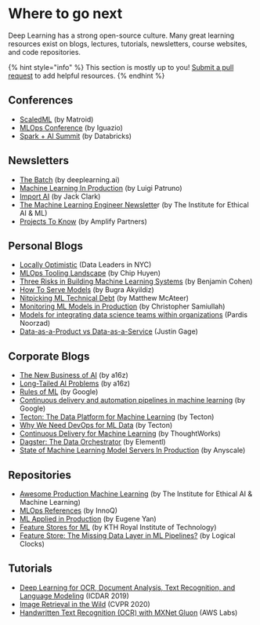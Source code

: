 # Where to go next

Deep Learning has a strong open-source culture. Many great learning resources exist on blogs, lectures, tutorials, newsletters, course websites, and code repositories.

{% hint style="info" %}
This section is mostly up to you! [Submit a pull request](https://github.com/full-stack-deep-learning/course-gitbook) to add helpful resources.
{% endhint %}

## Conferences

* [ScaledML](https://info.matroid.com/scaledml-media-archive-2020) \(by Matroid\)
* [MLOps Conference](https://www.youtube.com/playlist?list=PLH8M0UOY0uy6d_n3vEQe6J_gRBUrISF9m) \(by Iguazio\)
* [Spark + AI Summit](https://databricks.com/sparkaisummit/north-america-2020/agenda) \(by Databricks\)

## Newsletters

* [The Batch](https://www.deeplearning.ai/thebatch/) \(by deeplearning.ai\)
* [Machine Learning In Production](https://mlinproduction.com/machine-learning-newsletter/) \(by Luigi Patruno\)
* [Import AI](https://jack-clark.net/about/) \(by Jack Clark\)
* [The Machine Learning Engineer Newslette](https://ethical.institute/mle.html)r \(by The Institute for Ethical AI & ML\)
* [Projects To Know](https://projectstoknow.amplifypartners.com/ml-and-data) \(by Amplify Partners\)

## Personal Blogs

* [Locally Optimistic](https://locallyoptimistic.com/) \(Data Leaders in NYC\)
* [MLOps Tooling Landscape](https://huyenchip.com/2020/06/22/mlops.html) \(by Chip Huyen\)
* [Three Risks in Building Machine Learning Systems](https://insights.sei.cmu.edu/sei_blog/2020/05/three-risks-in-building-machine-learning-systems.html) \(by Benjamin Cohen\)
* [How To Serve Models](http://bugra.github.io/posts/2020/5/25/how-to-serve-model/) \(by Bugra Akyildiz\)
* [Nitpicking ML Technical Debt](https://matthewmcateer.me/blog/machine-learning-technical-debt/) \(by Matthew McAteer\)
* [Monitoring ML Models in Production](https://christophergs.com/machine%20learning/2020/03/14/how-to-monitor-machine-learning-models/) \(by Christopher Samiullah\)
* [Models for integrating data science teams within organizations](https://medium.com/@djpardis/models-for-integrating-data-science-teams-within-organizations-7c5afa032ebd) \(Pardis Noorzad\)
* [Data-as-a-Product vs Data-as-a-Service](https://medium.com/@itunpredictable/data-as-a-product-vs-data-as-a-service-d9f7e622dc55) \(Justin Gage\)

## Corporate Blogs

* [The New Business of AI](https://a16z.com/2020/02/16/the-new-business-of-ai-and-how-its-different-from-traditional-software/) \(by a16z\)
* [Long-Tailed AI Problems](https://a16z.com/2020/08/12/taming-the-tail-adventures-in-improving-ai-economics/) \(by a16z\)
* [Rules of ML](https://developers.google.com/machine-learning/guides/rules-of-ml) \(by Google\)
* [Continuous delivery and automation pipelines in machine learning](https://cloud.google.com/solutions/machine-learning/mlops-continuous-delivery-and-automation-pipelines-in-machine-learning) \(by Google\)
* [Tecton: The Data Platform for Machine Learning](https://www.tecton.ai/blog/data-platform-ml/) \(by Tecton\)
* [Why We Need DevOps for ML Data](https://www.tecton.ai/blog/devops-ml-data/) \(by Tecton\)
* [Continuous Delivery for Machine Learning](https://martinfowler.com/articles/cd4ml.html) \(by ThoughtWorks\)
* [Dagster: The Data Orchestrator](https://medium.com/dagster-io/dagster-the-data-orchestrator-5fe5cadb0dfb) \(by Elementl\)
* [State of Machine Learning Model Servers In Production](https://anyscale.com/blog/heres-what-you-need-to-look-for-in-a-model-server-to-build-ml-powered-services/) \(by Anyscale\)

## Repositories

* [Awesome Production Machine Learning](https://github.com/EthicalML/awesome-production-machine-learning) \(by The Institute for Ethical AI & Machine Learning\)
* [MLOps References](https://ml-ops.org/content/references.html) \(by InnoQ\)
* [ML Applied in Production](https://github.com/eugeneyan/applied-ml) \(by Eugene Yan\)
* [Feature Stores for ML](http://featurestore.org/) \(by KTH Royal Institute of Technology\)
* [Feature Store: The Missing Data Layer in ML Pipelines?](https://www.logicalclocks.com/blog/feature-store-the-missing-data-layer-in-ml-pipelines) \(by Logical Clocks\)

## Tutorials

* [Deep Learning for OCR, Document Analysis, Text Recognition, and Language Modeling](https://github.com/tmbdev-tutorials/icdar2019-tutorial) \(ICDAR 2019\)
* [Image Retrieval in the Wild](https://matsui528.github.io/cvpr2020_tutorial_retrieval/) \(CVPR 2020\)
* [Handwritten Text Recognition \(OCR\) with MXNet Gluon](https://github.com/awslabs/handwritten-text-recognition-for-apache-mxnet) \(AWS Labs\)

